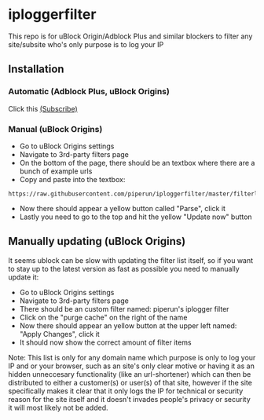 # iploggerfilter
This repo is for uBlock Origin/Adblock Plus and similar blockers to filter any site/subsite who's only purpose is to log your IP

## Installation

### Automatic (Adblock Plus, uBlock Origins)
  Click this [(Subscribe)](https://subscribe.adblockplus.org/?location=https://raw.githubusercontent.com/piperun/iploggerfilter/master/filterlist&title=Piperun%20iplogger%20filter)
  
### Manual (uBlock Origins)

  - Go to uBlock Origins settings
  - Navigate to 3rd-party filters page
  - On the bottom of the page, there should be an textbox where there are a bunch of example urls
  - Copy and paste into the textbox:
  
  ```
  https://raw.githubusercontent.com/piperun/iploggerfilter/master/filterlist
  ```
  
  - Now there should appear a yellow button called "Parse", click it
  - Lastly you need to go to the top and hit the yellow "Update now" button

## Manually updating (uBlock Origins)
It seems ublock can be slow with updating the filter list itself, so if you want to stay up to the latest version as fast as possible you need to manually update it:
  - Go to uBlock Origins settings
  - Navigate to 3rd-party filters page
  - There should be an custom filter named: piperun's iplogger filter
  - Click on the "purge cache" on the right of the name
  - Now there should appear an yellow button at the upper left named: "Apply Changes", click it
  - It should now show the correct amount of filter items


Note: This list is only for any domain name which purpose is only to log your IP and or your browser, such as an site's only clear motive or having it as an hidden unneccesary functionality (like an url-shortener) which can then be distributed to either a customer(s) or user(s) of that site, however if the site specifically makes it clear that it only logs the IP for technical or security reason for the site itself and it doesn't invades people's privacy or security it will most likely not be added.
